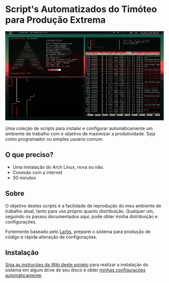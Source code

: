 # Script's Automatizados do Timóteo para Produção Extrema

![Imagem 1](img1.png)

Uma coleção de scripts para instalar e configurar automáticamente um ambiente de trabalho com o objetivo de maximizar a produtividade. Seja como programador ou simples usuário comum.

## O que preciso?
+ Uma instalação do Arch Linux, nova ou não.
+ Conexão com a internet
+ 30 minutos

## Sobre 

O objetivo destes scripts é a facilidade de reprodução do meu ambiente de trabalho atual, tanto para uso próprio quanto distribuição. Qualquer um, seguindo os passos documentados aqui, pode obter minha distribuição e configurações.

Fortemente baseado pelo [Larbs](https://github.com/LukeSmithxyz/LARBS), preparei o sistema para produção de código e rápida alteração de configurações.

## Instalação 

[Siga as instruções da Wiki deste projeto](https://github.com/Timoteohss/SATPX/wiki/Arch-linux-para-iniciantes) para realizar a instalação do sistema em algum drive de seu disco e obter [minhas configurações automáticamente](https://github.com/Timoteohss/dotfiles).


